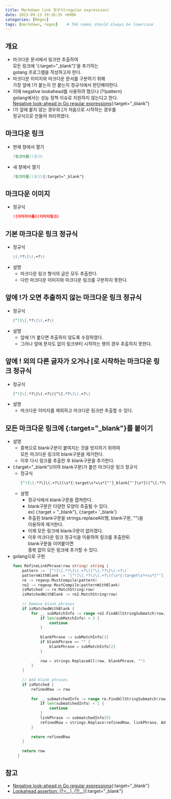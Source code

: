 ```yaml
---
title: Markdown link 정규식(regular expression)
date: 2023-09-13 19:16:35 +0900
categories: [Regex]
tags: [markdown, regex]    # TAG names should always be lowercase
---
```


## 개요
- 마크다운 문서에서 링크만 추출하여   
  모든 링크에 '\{:target="_blank"\}'을 추가하는   
  golang 프로그램을 작성하고자 한다.  
- 마크다운 이미지와 마크다운 문서를 구분하기 위해  
  가장 앞에 !가 붙는지 안 붙는지 정규식에서 판단해야한다.  
- 이때 negative lookahead를 사용하려 했으나 (?!pattern)  
  golang에서는 성능 정책 이슈로 지원하지 않는다고 한다.  
  [Negative look-ahead in Go regular expressions](https://stackoverflow.com/questions/26771592/negative-look-ahead-in-go-regular-expressions){:target="_blank"}  
- !가 앞에 붙지 않는 경우와 [가 처음으로 시작하는 경우를  
  정규식으로 만들어 처리하였다.  

## 마크다운 링크
- 현재 창에서 열기  
  ```markdown  
  [링크이름](링크)  
  ```  
- 새 창에서 열기  
  ```markdown  
  [링크이름](링크){:target="_blank"}  
  ```  

## 마크다운 이미지
- 정규식  
  ```markdown  
  ![이미지이름](이미지링크)  
  ```  

## 기본 마크다운 링크 정규식
- 정규식  
  ```markdown  
  \[.*?\]\(.+?\)  
  ```  
- 설명  
    - 마크다운 링크 형식의 글은 모두 추출한다.  
    - 다만 마크다운 이미지와 마크다운 링크를 구분하지 못한다.  

## 앞에 !가 오면 추출하지 않는 마크다운 링크 정규식
- 정규식  
  ```markdown  
  [^!]\[.*?\]\(.+?\)  
  ```  
- 설명  
    - 앞에 !가 붙으면 추출하지 않도록 수정하였다.  
    - 그러나 앞에 문자도 없이 링크부터 시작하는 행의 경우 추출하지 못한다.  

## 앞에 ! 외의 다른 글자가 오거나 [로 시작하는 마크다운 링크 정규식
- 정규식  
  ```markdown  
  [^!]\[.*?\]\(.+?\)|^\[.*?\]\(.+?\)  
  ```  
- 설명  
    - 마크다운 이미지를 제외하고 마크다운 링크만 추출할 수 있다.  

## 모든 마크다운 링크에 {:target="_blank"}를 붙이기
- 설명  
    - 중복으로 blank구분이 붙여지는 것을 방지하기 위하여  
      모든 마크다운 링크의 blank구문을 제거한다.  
    - 이후 다시 링크를 추출한 후 blank구문을 추가한다.  
- {:target="_blank"}(이하 blank구문)가 붙은 마크다운 링크 정규식  
    - 정규식  
      ```markdown  
      [^!]\[.*?\]\(.+?\)(\s*{:target\s*=\s*["']_blank["']\s*})|^\[.*?\]\(.+?\)(\s*{:target\s*=\s*["']_blank["']\s*})  
      ```  
    - 설명  
        - 정규식에서 blank구문을  캡쳐한다.  
        - blank구문은 다양한 모양이 추출될 수 있다.  
          ex) {:target = "_blank"}, {:target= '_blank'}  
        - 추출된 blank구문을 strings.replaceAll(행, blank구문, "")을   
          이용하여 제거한다.  
        - 이제 모든 링크에 blank구문이 없어졌다.  
        - 이후 마크다운 링크 정규식을 이용하여 링크를 추출한뒤  
          blank구문을 이어붙이면  
          중복 없이 모든 링크에 추가할 수 있다.  
- golang으로 구현  
  ```go  
  func RefineLinkPhrase(row string) string {  
      pattern := `[^!]\[.*?\]\(.+?\)|^\[.*?\]\(.+?\)`  
      patternWithBlank := `[^!]\[.*?\]\(.+?\)(\s*{:target\s*=\s*["']_blank["']\s*})|^\[.*?\]\(.+?\)(\s*{:target\s*=\s*["']_blank["']\s*})`  
      re := regexp.MustCompile(pattern)  
      re2 := regexp.MustCompile(patternWithBlank)  
      isMatched := re.MatchString(row)  
      isMatchedWithBlank := re2.MatchString(row)  
            
      // Remove blank phrases  
      if isMatchedWithBlank {  
          for _, subMatchInfo := range re2.FindAllStringSubmatch(row, -1) {  
              if len(subMatchInfo) < 3 {  
                  continue  
              }  
            
              blankPhrase := subMatchInfo[1]  
              if blankPhrase == "" {  
                  blankPhrase = subMatchInfo[2]  
              }  
            
              row = strings.ReplaceAll(row, blankPhrase, "")  
          }  
      }  
            
      // Add blank phrases  
      if isMatched {  
          refinedRow := row  
            
          for _, submatchedInfo := range re.FindAllStringSubmatch(row, -1) {  
              if len(submatchedInfo) < 1 {  
                  continue  
              }  
              linkPhrase := submatchedInfo[0]  
              refinedRow = strings.Replace(refinedRow, linkPhrase, AddBlankPhrase(linkPhrase), 1)  
          }  
            
          return refinedRow  
      }  
            
      return row  
    }
  ```  

## 참고
- [Negative look-ahead in Go regular expressions](https://stackoverflow.com/questions/26771592/negative-look-ahead-in-go-regular-expressions){:target="_blank"}  
- [Lookahead assertion: (?=...), (?!...)](https://developer.mozilla.org/en-US/docs/Web/JavaScript/Reference/Regular_expressions/Lookahead_assertion){:target="_blank"}  
